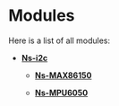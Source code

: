 
# Modules


Here is a list of all modules:


* [**Ns-i2c**](group__ns-i2c.md) 
    






    * [**Ns-MAX86150**](group__ns-_m_a_x86150.md) 
        

















































    * [**Ns-MPU6050**](group__ns-_m_p_u6050.md) 
        






































































